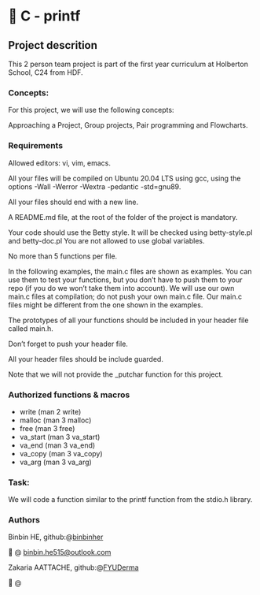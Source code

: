 # :star2: C - printf 

## Project descrition

This 2 person team project is part of the first year curriculum at Holberton School, C24 from HDF.

### Concepts: 

For this project, we will use the following concepts:

Approaching a Project, Group projects, Pair programming and Flowcharts.

### Requirements
 
Allowed editors: vi, vim, emacs.

All your files will be compiled on Ubuntu 20.04 LTS using gcc, using the options -Wall -Werror -Wextra -pedantic -std=gnu89.

All your files should end with a new line.

A README.md file, at the root of the folder of the project is mandatory.

Your code should use the Betty style. It will be checked using betty-style.pl and betty-doc.pl
You are not allowed to use global variables.

No more than 5 functions per file.

In the following examples, the main.c files are shown as examples. You can use them to test your functions, but you don’t have to push them to your repo (if you do we won’t take them into account). We will use our own main.c files at compilation; do not push your own main.c file. Our main.c files might be different from the one shown in the examples.

The prototypes of all your functions should be included in your header file called main.h.

Don’t forget to push your header file.

All your header files should be include guarded.

Note that we will not provide the _putchar function for this project.

### Authorized functions & macros

* write (man 2 write)
* malloc (man 3 malloc)
* free (man 3 free)
* va_start (man 3 va_start)
* va_end (man 3 va_end)
* va_copy (man 3 va_copy)
* va_arg (man 3 va_arg)

### Task:
We will code a function similar to the printf function from the stdio.h library.

### Authors
Binbin HE, github:@[binbinher](https://github.com/binbinher)

:email: @ binbin.he515@outlook.com

Zakaria AATTACHE, github:@[FYUDerma](https://github.com/FYUDerma)

:email: @